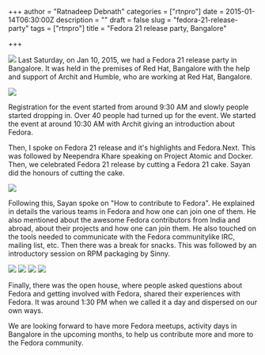 +++
author = "Ratnadeep Debnath"
categories = ["rtnpro"]
date = 2015-01-14T06:30:00Z
description = ""
draft = false
slug = "fedora-21-release-party"
tags = ["rtnpro"]
title = "Fedora 21 release party, Bangalore"

+++


![](/content/images/2015/02/group_photo.jpg)
Last Saturday, on Jan 10, 2015, we had a Fedora 21 release party in Bangalore. It was held in the premises of Red Hat, Bangalore with the help and support of Archit and Humble, who are working at Red Hat, Bangalore.

![](/content/images/2015/02/intro_to_fedora.jpg)

Registration for the event started from around 9:30 AM and slowly people started dropping in. Over 40 people had turned up for the event. We started the event at around 10:30 AM with Archit giving an introduction about Fedora.

Then, I spoke on Fedora 21 release and it's highlights and Fedora.Next. This was followed by Neependra Khare speaking on Project Atomic and Docker. Then, we celebrated Fedora 21 release by cutting a Fedora 21 cake. Sayan did the honours of cutting the cake.

![](/content/images/2015/02/f21_cake.jpg)

Following this, Sayan spoke on "How to contribute to Fedora". He explained in details the various teams in Fedora and how one can join one of them. He also mentioned about the awesome Fedora contributors from India and abroad, about their projects and how one can join them. He also touched on the tools needed to communicate with the Fedora communitylike IRC, mailing list, etc. Then there was a break for snacks. This was followed by an introductory session on RPM packaging by Sinny.

![](/content/images/2015/02/project_atomic_talk.jpg)
![](/content/images/2015/02/rtnpro_speaking.jpg)
![](/content/images/2015/02/sayan_speaking.jpg)
![](/content/images/2015/02/sinny_speaking.jpg)

Finally, there was the open house, where people asked questions about Fedora and getting involved with Fedora, shared their experiences with Fedora. It was around 1:30 PM when we called it a day and dispersed on our own ways.

We are looking forward to have more Fedora meetups, activity days in Bangalore in the upcoming months, to help us contribute more and more to the Fedora community.

